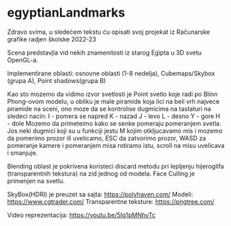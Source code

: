 # egyptianLandmarks

Zdravo svima, u sledećem tekstu ću opisati svoj projekat iz Računarske grafike radjen školske 2022-23

Scena predstavjla vid nekih znamenitosti iz starog Egipta u 3D svetu OpenGL-a. 

Implementirane oblasti: osnovne oblasti (1-8 nedelja), Cubemaps/Skybox (grupa A), Point shadows(grupa B)

Kao sto mozemo da vidimo izvor svetlosti je Point svetlo koje radi po Blinn Phong-ovom modelu, u obliku je male piramide koja lici na beli vrh najvece piramide na sceni, ono moze da se kontrolise dugmicima na tastaturi na sledeci nacin:  I - pomera se napred
                                                                                       K - nazad
                                                                                       J - levo
                                                                                       L - desno
                                                                                       Y - gore
                                                                                       H - dole
Mozemo da primeteimo kako se senke pomeraju pomeranjem svetla. Jos neki dugmici koji su u funkciji jestu M kojim otkljucavamo mis i mozemo da pomerimo prozor ili uvelicamo, ESC da zatvorimo prozor, WASD za pomeranje kamere i pomeranjem misa rotiramo istu, scroll na misu uvelicava i smanjuje.

Blending oblast je pokrivena koristeci discard metodu pri lepljenju hijeroglifa (transparentnih tekstura) na zid jednog od modela.
Face Culling je primenjen na svetlu.

SkyBox(HDRI) je preuzet sa sajta: https://polyhaven.com/
Modeli: https://www.cgtrader.com/
Transparentne teksture: https://pngtree.com/

Video reprezentacija: https://youtu.be/5Iq1pMNhvTc
